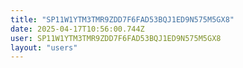 ```yaml
---
title: "SP11W1YTM3TMR9ZDD7F6FAD53BQJ1ED9N575M5GX8"
date: 2025-04-17T10:56:00.744Z
user: SP11W1YTM3TMR9ZDD7F6FAD53BQJ1ED9N575M5GX8
layout: "users"
---
```

    